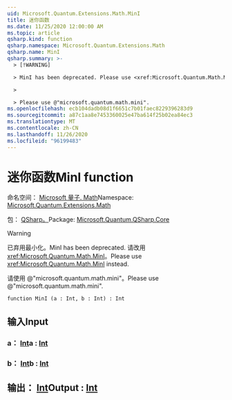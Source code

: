 ```yaml
---
uid: Microsoft.Quantum.Extensions.Math.MinI
title: 迷你函数
ms.date: 11/25/2020 12:00:00 AM
ms.topic: article
qsharp.kind: function
qsharp.namespace: Microsoft.Quantum.Extensions.Math
qsharp.name: MinI
qsharp.summary: >-
  > [!WARNING]

  > MinI has been deprecated. Please use <xref:Microsoft.Quantum.Math.MinI> instead.

  >

  > Please use @"microsoft.quantum.math.mini".
ms.openlocfilehash: ecb104dadb08d1f6651c7b01faec8229396283d9
ms.sourcegitcommit: a87c1aa8e7453360025e47ba614f25b02ea84ec3
ms.translationtype: MT
ms.contentlocale: zh-CN
ms.lasthandoff: 11/26/2020
ms.locfileid: "96199483"
---
```

# <a name="mini-function"></a><span data-ttu-id="8b6ee-102">迷你函数</span><span class="sxs-lookup"><span data-stu-id="8b6ee-102">MinI function</span></span>

<span data-ttu-id="8b6ee-103">命名空间： [Microsoft 量子. Math](xref:Microsoft.Quantum.Extensions.Math)</span><span class="sxs-lookup"><span data-stu-id="8b6ee-103">Namespace: [Microsoft.Quantum.Extensions.Math](xref:Microsoft.Quantum.Extensions.Math)</span></span>

<span data-ttu-id="8b6ee-104">包： [QSharp。](https://nuget.org/packages/Microsoft.Quantum.QSharp.Core)</span><span class="sxs-lookup"><span data-stu-id="8b6ee-104">Package: [Microsoft.Quantum.QSharp.Core](https://nuget.org/packages/Microsoft.Quantum.QSharp.Core)</span></span>


> [!WARNING]
> <span data-ttu-id="8b6ee-105">已弃用最小化。</span><span class="sxs-lookup"><span data-stu-id="8b6ee-105">MinI has been deprecated.</span></span> <span data-ttu-id="8b6ee-106">请改用 <xref:Microsoft.Quantum.Math.MinI>。</span><span class="sxs-lookup"><span data-stu-id="8b6ee-106">Please use <xref:Microsoft.Quantum.Math.MinI> instead.</span></span>
>
> <span data-ttu-id="8b6ee-107">请使用 @"microsoft.quantum.math.mini"。</span><span class="sxs-lookup"><span data-stu-id="8b6ee-107">Please use @"microsoft.quantum.math.mini".</span></span>



```qsharp
function MinI (a : Int, b : Int) : Int
```


## <a name="input"></a><span data-ttu-id="8b6ee-108">输入</span><span class="sxs-lookup"><span data-stu-id="8b6ee-108">Input</span></span>

### <a name="a--int"></a><span data-ttu-id="8b6ee-109">a： [Int](xref:microsoft.quantum.lang-ref.int)</span><span class="sxs-lookup"><span data-stu-id="8b6ee-109">a : [Int](xref:microsoft.quantum.lang-ref.int)</span></span>




### <a name="b--int"></a><span data-ttu-id="8b6ee-110">b： [Int](xref:microsoft.quantum.lang-ref.int)</span><span class="sxs-lookup"><span data-stu-id="8b6ee-110">b : [Int](xref:microsoft.quantum.lang-ref.int)</span></span>





## <a name="output--int"></a><span data-ttu-id="8b6ee-111">输出： [Int](xref:microsoft.quantum.lang-ref.int)</span><span class="sxs-lookup"><span data-stu-id="8b6ee-111">Output : [Int](xref:microsoft.quantum.lang-ref.int)</span></span>

